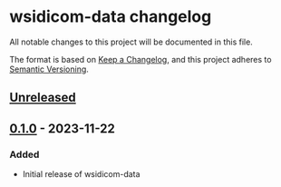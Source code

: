 # wsidicom-data changelog

All notable changes to this project will be documented in this file.

The format is based on [Keep a Changelog](https://keepachangelog.com/en/1.0.0/),
and this project adheres to [Semantic Versioning](https://semver.org/spec/v2.0.0.html).

## [Unreleased]

## [0.1.0] - 2023-11-22

### Added

- Initial release of wsidicom-data

[Unreleased]: https://github.com/imi-bigpicture/wsidicom/compare/0.1.0..HEAD
[0.1.0]: https://github.com/imi-bigpicture/wsidicom/tree/refs/tags/v0.1.0
